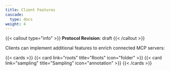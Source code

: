 ```yaml
---
title: Client Features
cascade:
  type: docs
weight: 4
---
```


{{< callout type="info" >}} **Protocol Revision**: draft {{< /callout >}}

Clients can implement additional features to enrich connected MCP servers:

{{< cards >}} {{< card link="roots" title="Roots" icon="folder" >}}
{{< card link="sampling" title="Sampling" icon="annotation" >}} {{< /cards >}}
